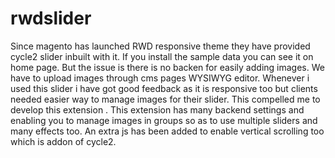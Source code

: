 # rwdslider
Since magento has launched RWD responsive theme they have provided cycle2 slider inbuilt with it. If you install the sample data you can see it on home page. But the issue is there is no backen for easily adding images. We have to upload images through cms pages WYSIWYG editor.  Whenever i used this slider i have got good feedback as it is responsive too but clients needed easier way to manage images for their slider. This compelled me to develop this extension . This extension has many backend settings and enabling you to manage images in groups so as to use multiple sliders and many effects too. An extra js has been added to enable vertical scrolling too which is addon of cycle2.
